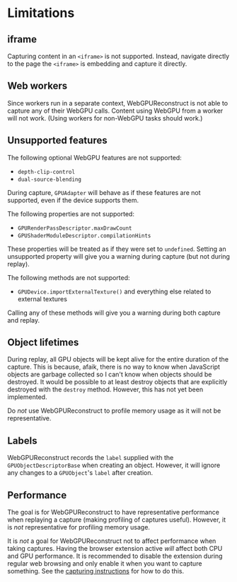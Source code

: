 # Limitations

## iframe
Capturing content in an `<iframe>` is not supported. Instead, navigate directly to the page the `<iframe>` is embedding and capture it directly.

## Web workers
Since workers run in a separate context, WebGPUReconstruct is not able to capture any of their WebGPU calls. Content using WebGPU from a worker will not work. (Using workers for non-WebGPU tasks should work.)

## Unsupported features
The following optional WebGPU features are not supported:
- `depth-clip-control`
- `dual-source-blending`

During capture, `GPUAdapter` will behave as if these features are not supported, even if the device supports them.

The following properties are not supported:
- `GPURenderPassDescriptor.maxDrawCount`
- `GPUShaderModuleDescriptor.compilationHints`

These properties will be treated as if they were set to `undefined`. Setting an unsupported property will give you a warning during capture (but not during replay).

The following methods are not supported:
- `GPUDevice.importExternalTexture()` and everything else related to external textures

Calling any of these methods will give you a warning during both capture and replay.

## Object lifetimes
During replay, all GPU objects will be kept alive for the entire duration of the capture. This is because, afaik, there is no way to know when JavaScript objects are garbage collected so I can't know when objects should be destroyed. It would be possible to at least destroy objects that are explicitly destroyed with the `destroy` method. However, this has not yet been implemented.

Do *not* use WebGPUReconstruct to profile memory usage as it will not be representative.

## Labels
WebGPUReconstruct records the `label` supplied with the `GPUObjectDescriptorBase` when creating an object. However, it will ignore any changes to a `GPUObject`'s `label` after creation.

## Performance
The goal is for WebGPUReconstruct to have representative performance when replaying a capture (making profiling of captures useful). However, it is *not* representative for profiling memory usage.

It is *not* a goal for WebGPUReconstruct not to affect performance when taking captures. Having the browser extension active *will* affect both CPU and GPU performance. It is recommended to disable the extension during regular web browsing and only enable it when you want to capture something. See the [capturing instructions](CAPTURING.md) for how to do this.